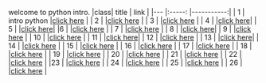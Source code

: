 welcome to python intro.
|class| title            | link       |
|---  |:-----:           |-----------:|
| 1   |  intro python    |[click here](/classes/class1.md)
|
| 2   |          |[click here](/classes/class2.md)   |
| 3   |          |[click here](/classes/class3.md)   |
| 4   |          |[click here](/classes/class4.md)|
| 5   |          |[click here](/classes/class5.md)|
|6    |          |[click here](/classes/class6.md) |
| 7   |          |[click here](/classes/class7.md)  |
| 8   |          |[click here](/classes/class8.md)|
| 9   |          |[click here](/classes/class9.md) |
| 10  |          |[click here](/classes/class10.md)  |
| 11  |          |[click here](/classes/class11.md)|
| 12  |          |[click here](/classes/class12.md)  |
| 13  |          |[click here](/classes/class13.md)|
| 14  |          |[click here](/classes/class14.md) |
| 15  |          |[click here](/classes/class15.md)  |
| 16  |          |[click here](/classes/class16.md) |
| 17  |          |[click here](/classes/class17.md)  |
| 18  |          |[click here](/classes/class18.md) |
| 19  |          |[click here](/classes/class19.md) |
| 20  |          |[click here](/classes/class20.md)   |
| 21  |          |[click here](/classes/class21.md)  |
| 22  |          |[click here](/classes/class22.md)  |
|23   |          |[click here](/classes/class23.md)  |
| 24  |          |[click here](/classes/class24.md)  |
| 25  |        |[click here](/classes/class25.md) |
| 26  |          |[click here](/classes/class26.md)  |
